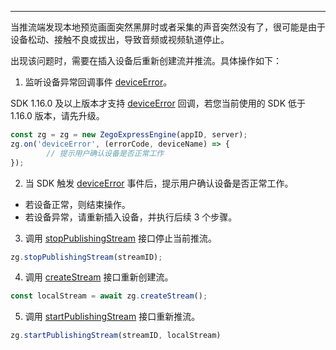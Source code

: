 <Title>如何处理 Web 平台直播过程中出现黑屏或无声？</Title>



- - -

当推流端发现本地预览画面突然黑屏时或者采集的声音突然没有了，很可能是由于设备松动、接触不良或拔出，导致音频或视频轨道停止。

出现该问题时，需要在插入设备后重新创建流并推流。具体操作如下：

1. 监听设备异常回调事件 [deviceError](https://doc-zh.zego.im/article/api?doc=Express_Video_SDK_API~javascript_web~interface~ZegoRTCEvent&jumpType=route#device-error)。

<Note title="说明">


SDK 1.16.0 及以上版本才支持 [deviceError](https://doc-zh.zego.im/article/api?doc=Express_Video_SDK_API~javascript_web~interface~ZegoRTCEvent&jumpType=route#device-error) 回调，若您当前使用的 SDK 低于 1.16.0 版本，请先升级。

</Note>



```javascript
const zg = zg = new ZegoExpressEngine(appID, server);
zg.on('deviceError', (errorCode, deviceName) => {
        // 提示用户确认设备是否正常工作
});
```

2. 当 SDK 触发 [deviceError](https://doc-zh.zego.im/article/api?doc=Express_Video_SDK_API~javascript_web~interface~ZegoRTCEvent#device-error) 事件后，提示用户确认设备是否正常工作。

- 若设备正常，则结束操作。
- 若设备异常，请重新插入设备，并执行后续 3 个步骤。

3. 调用 [stopPublishingStream](https://doc-zh.zego.im/article/api?doc=Express_Video_SDK_API~javascript_web~class~ZegoExpressEngine&jumpType=route#stop-publishing-stream) 接口停止当前推流。

```javascript
zg.stopPublishingStream(streamID);
```

4. 调用 [createStream](https://doc-zh.zego.im/article/api?doc=Express_Video_SDK_API~javascript_web~class~ZegoExpressEngine#create-stream) 接口重新创建流。

```javascript
const localStream = await zg.createStream();
```

5. 调用 [startPublishingStream](https://doc-zh.zego.im/article/api?doc=Express_Video_SDK_API~javascript_web~class~ZegoExpressEngine#start-publishing-stream) 接口重新推流。

```javascript
zg.startPublishingStream(streamID, localStream)
```
